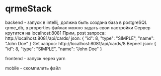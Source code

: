 # qrmeStack
backend - запуск в intellij, должна быть создана база в postgreSQL qrme_db, в properties файлах можно задать свои настройки
Сервер крутится на localhost:8081
Прим, post запроса: http://localhost:8081/api/cards/
json:
{
    "id": 8,
    "type": "SIMPLE",
    "name": "John Doe"
}
Get запрос: http://localhost:8081/api/cards/8
Вернет json:
{
    "id": 8,
    "type": "SIMPLE",
    "name": "John Doe"
}

frontend - запуск через yarn

mobile - скомпилить файл
